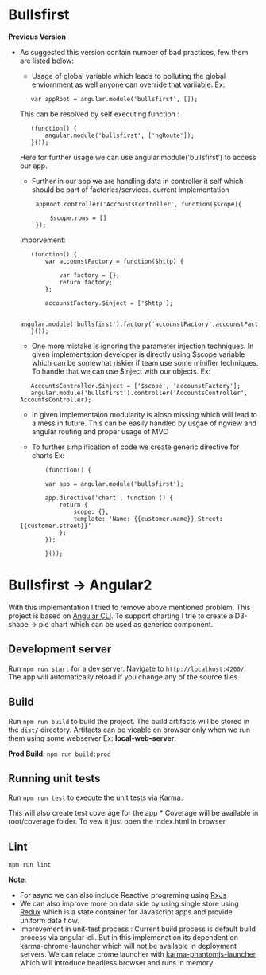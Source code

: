# Bullsfirst
**Previous Version**

* As suggested this version contain number of bad practices, few them are listed below:
    * Usage of global variable which leads to polluting the global enviornment as well anyone can override that variiable.
     Ex: 
     ```
        var appRoot = angular.module('bullsfirst', []);
     ```
     This can be resolved by self executing function :

     ```
        (function() {
            angular.module('bullsfirst', ['ngRoute']);
        }());
     ```
     Here for further usage we can use angular.module('bullsfirst') to access our app. 
     * Further in our app we are handling data in controller it self which should be part of factories/services.
       current implementation

       ```
        appRoot.controller('AccountsController', function($scope){

            $scope.rows = []
        });
       ```
     Imporvement: 
     ```
        (function() {
            var accounstFactory = function($http) {

                var factory = {};   
                return factory;
            };

            accounstFactory.$inject = ['$http'];
                
            angular.module('bullsfirst').factory('accounstFactory',accounstFactory);                  
        }());
     ```
     * One more mistake is ignoring the parameter injection techniques. In given implementation developer is directly using $scope variable
     which can be somewhat riskier if team use some minifier techniques.
     To handle that we can use $inject with our objects.
     Ex:  
     ```
        AccountsController.$inject = ['$scope', 'accounstFactory'];
        angular.module('bullsfirst').controller('AccountsController', AccountsController);
     ```
     *  In given implementaion modularity is aloso missing which will lead to a mess in future. This can be easily handled by usgae of
     ngview and angular routing and proper usage of MVC

     * To further simplification of code we create generic directive for charts
     Ex: 
     ```
            (function() {

            var app = angular.module('bullsfirst');

            app.directive('chart', function () {
                return {
                    scope: {},
                    template: 'Name: {{customer.name}} Street: {{customer.street}}'
                };
            });

            }());

     ```


# Bullsfirst -> Angular2

With this implementation I tried to remove above mentioned problem.
This project is based on  [Angular CLI](https://github.com/angular/angular-cli).
To support charting I trie to create a D3-shape -> pie chart which can be used as genericc component.


## Development server

Run `npm run start` for a dev server. Navigate to `http://localhost:4200/`. The app will automatically reload if you change any of the source files.

## Build

Run `npm run build` to build the project. The build artifacts will be stored in the `dist/` directory.
Artifacts can be vieable on browser only when we run them using some webserver Ex: **local-web-server**.

**Prod Build**:
`npm run build:prod`

## Running unit tests

Run `npm run test` to execute the unit tests via [Karma](https://karma-runner.github.io).

This will also create test coverage for the app
    * Coverage will be available in root/coverage folder. To vew it just open the index.html in browser

## Lint 
 `npm run lint`

**Note**: 
* For async we can also include Reactive programing using [RxJs](https://github.com/Reactive-Extensions/RxJS)
* We can also improve more on data side by using single store using [Redux](http://redux.js.org/) which is a state container for Javascript apps and provide 
    uniform data flow.
* Improvement in unit-test process : Current build process is default build process via angular-cli. But in this implemenation its
    dependent on karma-chrome-launcher which will not be available in deployment servers. We can relace crome launcher with 
    [karma-phantomjs-launcher](https://github.com/karma-runner/karma-phantomjs-launcher) which will introduce headless browser and runs in memory.
